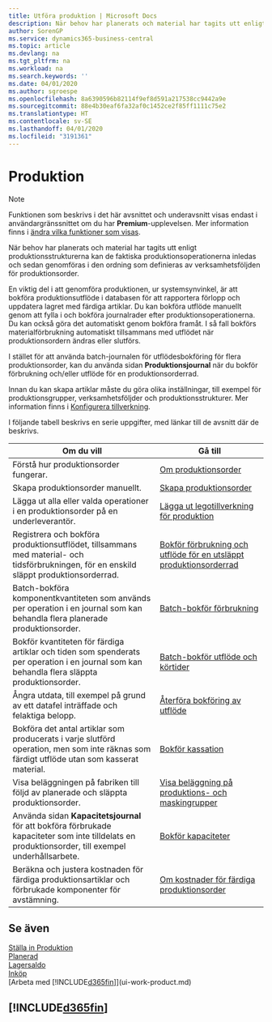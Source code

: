```yaml
---
title: Utföra produktion | Microsoft Docs
description: När behov har planerats och material har tagits utt enligt produktionsstrukturerna kan de faktiska produktionsoperationerna inledas och sedan genomföras i den ordning som definieras av verksamhetsföljden för produktionsorder.
author: SorenGP
ms.service: dynamics365-business-central
ms.topic: article
ms.devlang: na
ms.tgt_pltfrm: na
ms.workload: na
ms.search.keywords: ''
ms.date: 04/01/2020
ms.author: sgroespe
ms.openlocfilehash: 8a6390596b82114f9ef8d591a217538cc9442a9e
ms.sourcegitcommit: 88e4b30eaf6fa32af0c1452ce2f85ff1111c75e2
ms.translationtype: HT
ms.contentlocale: sv-SE
ms.lasthandoff: 04/01/2020
ms.locfileid: "3191361"
---
```

# <a name="manufacturing"></a>Produktion
> [!NOTE]
> Funktionen som beskrivs i det här avsnittet och underavsnitt visas endast i användargränssnittet om du har **Premium**-upplevelsen. Mer information finns i [ändra vilka funktioner som visas](ui-experiences.md).

När behov har planerats och material har tagits utt enligt produktionsstrukturerna kan de faktiska produktionsoperationerna inledas och sedan genomföras i den ordning som definieras av verksamhetsföljden för produktionsorder.  

En viktig del i att genomföra produktionen, ur systemsynvinkel, är att bokföra produktionsutflöde i databasen för att rapportera förlopp och uppdatera lagret med färdiga artiklar. Du kan bokföra utflöde manuellt genom att fylla i och bokföra journalrader efter produktionsoperationerna. Du kan också göra det automatiskt genom bokföra framåt. I så fall bokförs materialförbrukning automatiskt tillsammans med utflödet när produktionsordern ändras eller slutförs.  

I stället för att använda batch-journalen för utflödesbokföring för flera produktionsorder, kan du använda sidan **Produktionsjournal** när du bokför förbrukning och/eller utflöde för en produktionsorderrad.

Innan du kan skapa artiklar måste du göra olika inställningar, till exempel för produktionsgrupper, verksamhetsföljder och produktionsstrukturer. Mer information finns i [Konfigurera tillverkning](production-configure-production-processes.md).

I följande tabell beskrivs en serie uppgifter, med länkar till de avsnitt där de beskrivs.   

|**Om du vill**|**Gå till**|  
|------------|-------------|  
|Förstå hur produktionsorder fungerar.|[Om produktionsorder](production-about-production-orders.md)|
|Skapa produktionsorder manuellt.|[Skapa produktionsorder](production-how-to-create-production-orders.md)|
|Lägga ut alla eller valda operationer i en produktionsorder på en underleverantör.|[Lägga ut legotillverkning för produktion](production-how-to-subcontract-manufacturing.md)|
|Registrera och bokföra produktionsutflödet, tillsammans med material- och tidsförbrukningen, för en enskild släppt produktionsorderrad.|[Bokför förbrukning och utflöde för en utsläppt produktionsorderrad](production-how-to-register-consumption-and-output.md)|  
|Batch-bokföra komponentkvantiteten som används per operation i en journal som kan behandla flera planerade produktionsorder.|[Batch-bokför förbrukning](production-how-to-post-consumption.md)|
|Bokför kvantiteten för färdiga artiklar och tiden som spenderats per operation i en journal som kan behandla flera släppta produktionsorder.|[Batch-bokför utflöde och körtider](production-how-to-post-output-quantity.md)|
|Ångra utdata, till exempel på grund av ett datafel inträffade och felaktiga belopp.  |[Återföra bokföring av utflöde](production-how-to-reverse-output-posting.md)|  
|Bokföra det antal artiklar som producerats i varje slutförd operation, men som inte räknas som färdigt utflöde utan som kasserat material.|[Bokför kassation](production-how-to-post-scrap.md)|
|Visa beläggningen på fabriken till följd av planerade och släppta produktionsorder.|[Visa beläggning på produktions- och maskingrupper](production-how-to-view-the-load-on-work-centers.md)|      
|Använda sidan **Kapacitetsjournal** för att bokföra förbrukade kapaciteter som inte tilldelats en produktionsorder, till exempel underhållsarbete.|[Bokför kapaciteter](production-how-to-post-capacities.md)|  
|Beräkna och justera kostnaden för färdiga produktionsartiklar och förbrukade komponenter för avstämning.|[Om kostnader för färdiga produktionsorder](finance-about-finished-production-order-costs.md)|  

## <a name="see-also"></a>Se även  
[Ställa in Produktion](production-configure-production-processes.md)  
[Planerad](production-planning.md)      
[Lagersaldo](inventory-manage-inventory.md)  
[Inköp](purchasing-manage-purchasing.md)  
[Arbeta med [!INCLUDE[d365fin](includes/d365fin_md.md)]](ui-work-product.md)

## [!INCLUDE[d365fin](includes/free_trial_md.md)]  
